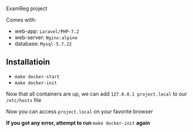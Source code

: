 ExamReg project

Comes with:
- web-app: `Laravel/PHP-7.2`
- web-server: `Nginx:alpine`
- database: `Mysql-5.7.22`

## Installatioin
- `make docker-start`
- `make docker-init`

Now that all containers are up, we can add `127.0.0.1 project.local` to our `/etc/hosts` file

Now you can access `project.local` on your favorite browser

<b>If you got any error, attempt to run </b> `make docker-init` <b>again</b>
